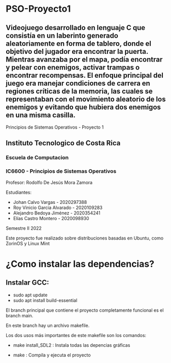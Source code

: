 # PSO-Proyecto1

Videojuego desarrollado  en lenguaje C que consistía en un laberinto generado aleatoriamente en forma de tablero, donde el objetivo del jugador era encontrar la puerta. Mientras avanzaba por el mapa, podía encontrar y pelear con enemigos, activar trampas o encontrar recompensas. El enfoque principal del juego era manejar condiciones de carrera en regiones críticas de la memoria, las cuales se representaban con el movimiento aleatorio de los enemigos y evitando que hubiera dos enemigos en una misma casilla.
----

Principios de Sistemas Operativos - Proyecto 1

## Instituto Tecnologico de Costa Rica
### Escuela de Computacion

### IC6600 - Principios de Sistemas Operativos

Profesor: Rodolfo De Jesús Mora Zamora

Estudiantes: 
+ Johan Calvo Vargas - 2020297388
+ Roy Vinicio Garcia Alvarado - 2020109283
+ Alejandro Bedoya Jiménez - 2020354241
+ Elías Castro Montero - 2020098930

Semestre II 2022


Este proyecto fue realizado sobre distribuciones basadas en Ubuntu, como ZorinOS y Linux Mint

# ¿Como instalar las dependencias?

## Instalar GCC: 
+ sudo apt update
+ sudo apt install build-essential

El branch principal que contiene el proyecto completamente funcional es el branch main.

En este branch hay un archivo makefile.

Los dos usos más importantes de este makefile son los comandos:

+ make install_SDL2 : Instala todas las depencias gráficas 

+ make : Compila y ejecuta el proyecto
